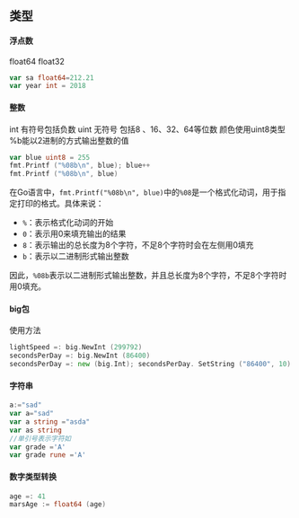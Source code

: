 ## 类型

#### 浮点数
float64
float32
```go
var sa float64=212.21
var year int = 2018
```
#### 整数
int 有符号包括负数
uint 无符号
包括8 、16、32、64等位数
颜色使用uint8类型
%b能以2进制的方式输出整数的值
```go
var blue uint8 = 255
fmt.Printf ("%08b\n", blue); blue++
fmt.Printf ("%08b\n", blue)
```
在Go语言中，`fmt.Printf("%08b\n", blue)`中的`%08`是一个格式化动词，用于指定打印的格式。具体来说：
- `%`：表示格式化动词的开始
- `0`：表示用0来填充输出的结果
- `8`：表示输出的总长度为8个字符，不足8个字符时会在左侧用0填充
- `b`：表示以二进制形式输出整数

因此，`%08b`表示以二进制形式输出整数，并且总长度为8个字符，不足8个字符时用0填充。
#### big包
使用方法
```go
lightSpeed =: big.NewInt (299792)
secondsPerDay =: big.NewInt (86400)
secondsPerDay =: new (big.Int); secondsPerDay. SetString ("86400", 10)
```

#### 字符串
```go
a:="sad"
var a="sad"
var a string ="asda"
var as string
//单引号表示字符如
var grade ='A'
var grade rune ='A'
```

#### 数字类型转换

```go
age =: 41
marsAge := float64 (age)
```